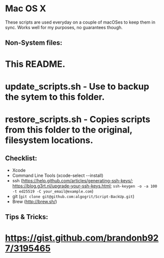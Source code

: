 Mac OS X
========

These scripts are used everyday on a couple of macOSes to keep them in sync. Works well for my purposes, no guarantees though.

Non-System files:
-----------------
 # This README.
 # update_scripts.sh - Use to backup the sytem to this folder.
 # restore_scripts.sh - Copies scripts from this folder to the original, filesystem locations.

Checklist:
----------
  - Xcode
  - Command Line Tools (xcode-select --install)
  - ssh (https://help.github.com/articles/generating-ssh-keys/; https://blog.g3rt.nl/upgrade-your-ssh-keys.html; `ssh-keygen -o -a 100 -t ed25519 -C your_email@example.com`)
  - git (`git clone git@github.com:algogrit/Script-BackUp.git`)
  - Brew (http://brew.sh/)

Tips & Tricks:
--------------
# https://gist.github.com/brandonb927/3195465
